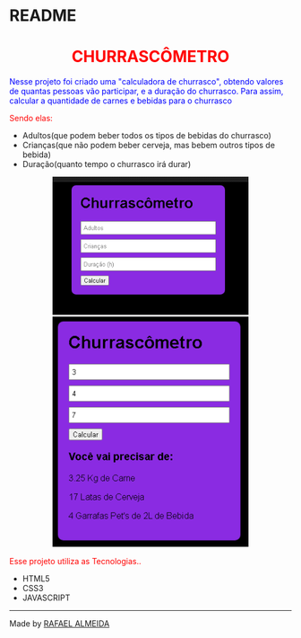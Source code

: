 # README

<h1 align="center" style="color: red;">CHURRASCÔMETRO</h1>

<p style="color:blue;">Nesse projeto foi criado uma "calculadora de churrasco", obtendo valores de quantas pessoas vão participar, e a duração do churrasco. Para assim, calcular a quantidade de carnes e bebidas para o churrasco</p>


<p style="color: red;">Sendo elas:</p>
<ul>
    <li>Adultos(que podem beber todos os tipos de bebidas do churrasco)</li>
    <li>Crianças(que não podem beber cerveja, mas bebem outros tipos de bebida)</li>
    <li>Duração(quanto tempo o churrasco irá durar)</li>
</ul>

<p align="center" float="left">
    <img src="./assets/churrasSemInformacao.png" width="350">
    <img src="./assets/churrasComInformacao.png" width="350">
</p>

<p style="color: red;">Esse projeto utiliza as Tecnologias..</p>
<ul>
    <li>HTML5</li>
    <li>CSS3</li>
    <li>JAVASCRIPT</li>
</ul>

---

Made by <a href="https://github.com/rafaalmeida1">RAFAEL ALMEIDA</a>
